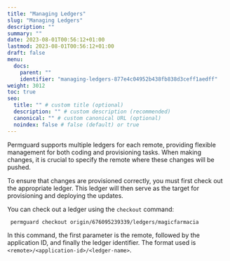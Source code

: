 ```yaml
---
title: "Managing Ledgers"
slug: "Managing Ledgers"
description: ""
summary: ""
date: 2023-08-01T00:56:12+01:00
lastmod: 2023-08-01T00:56:12+01:00
draft: false
menu:
  docs:
    parent: ""
    identifier: "managing-ledgers-877e4c04952b438fb838d3ceff1aedff"
weight: 3012
toc: true
seo:
  title: "" # custom title (optional)
  description: "" # custom description (recommended)
  canonical: "" # custom canonical URL (optional)
  noindex: false # false (default) or true
---
```


Permguard supports multiple ledgers for each remote, providing flexible management for both coding and provisioning tasks. When making changes, it is crucial to specify the remote where these changes will be pushed.

To ensure that changes are provisioned correctly, you must first check out the appropriate ledger. This ledger will then serve as the target for provisioning and deploying the updates.

You can check out a ledger using the `checkout` command:

```bash
 permguard checkout origin/676095239339/ledgers/magicfarmacia
```

In this command, the first parameter is the remote, followed by the application ID, and finally the ledger identifier. The format used is `<remote>/<application-id>/<ledger-name>`.
